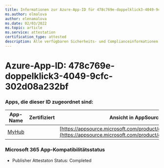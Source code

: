 ```yaml
---
title: Informationen zur Azure-App-ID für 478c769e-doppelklick3-4049-9cfc-302d08a232bf
ms.author: elmalova
author: elenamalova
ms.date: 02/03/2022
ms.topic: article
ms.service: attestation
certification_type: attested
description: Alle verfügbaren Sicherheits- und Complianceinformationen für 478c769e-doppelklick3-4049-9cfc-302d08a232bf.
---
```

# <a name="azure-app-id-478c769e-bab3-4049-9cfc-302d08a232bf"></a>Azure-App-ID: 478c769e-doppelklick3-4049-9cfc-302d08a232bf


### <a name="apps-associated-with-this-id"></a>Apps, die dieser ID zugeordnet sind:
| **App-Name** | **Zertifiziert** | **Ansicht in AppSource** |
|--------------|---------------|-----------------------|
| [MyHub](https://docs.microsoft.com/microsoft-365-app-certification/forward/WA200000726) |  | [https://appsource.microsoft.com/product/office/WA200000726](https://appsource.microsoft.com/product/office/WA200000726) |

### <a name="microsoft-365-app-compliance-status"></a>Microsoft 365 App-Kompatibilitätsstatus
- Publisher Attestaton Status: Completed

